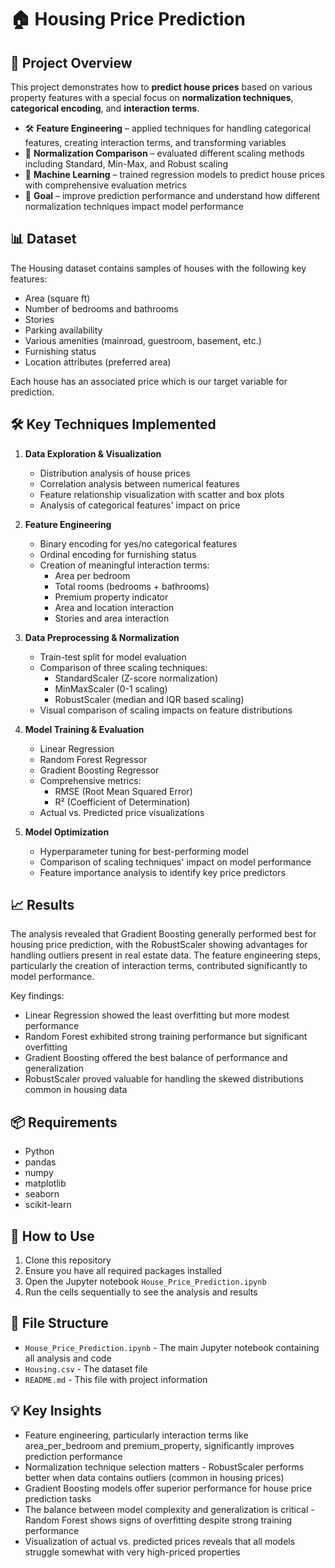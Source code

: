 # 🏠 Housing Price Prediction

## 📌 Project Overview
This project demonstrates how to **predict house prices** based on various property features with a special focus on **normalization techniques**, **categorical encoding**, and **interaction terms**.

- 🛠 **Feature Engineering** – applied techniques for handling categorical features, creating interaction terms, and transforming variables
- 🧪 **Normalization Comparison** – evaluated different scaling methods including Standard, Min-Max, and Robust scaling
- 🤖 **Machine Learning** – trained regression models to predict house prices with comprehensive evaluation metrics
- 🎯 **Goal** – improve prediction performance and understand how different normalization techniques impact model performance

## 📊 Dataset
The Housing dataset contains samples of houses with the following key features:
- Area (square ft)
- Number of bedrooms and bathrooms
- Stories
- Parking availability
- Various amenities (mainroad, guestroom, basement, etc.)
- Furnishing status
- Location attributes (preferred area)

Each house has an associated price which is our target variable for prediction.

## 🛠 Key Techniques Implemented

1. **Data Exploration & Visualization**
   - Distribution analysis of house prices
   - Correlation analysis between numerical features
   - Feature relationship visualization with scatter and box plots
   - Analysis of categorical features' impact on price

2. **Feature Engineering**
   - Binary encoding for yes/no categorical features
   - Ordinal encoding for furnishing status
   - Creation of meaningful interaction terms:
     - Area per bedroom
     - Total rooms (bedrooms + bathrooms)
     - Premium property indicator
     - Area and location interaction
     - Stories and area interaction

3. **Data Preprocessing & Normalization**
   - Train-test split for model evaluation
   - Comparison of three scaling techniques:
     - StandardScaler (Z-score normalization)
     - MinMaxScaler (0-1 scaling)
     - RobustScaler (median and IQR based scaling)
   - Visual comparison of scaling impacts on feature distributions

4. **Model Training & Evaluation**
   - Linear Regression
   - Random Forest Regressor
   - Gradient Boosting Regressor
   - Comprehensive metrics:
     - RMSE (Root Mean Squared Error)
     - R² (Coefficient of Determination)
   - Actual vs. Predicted price visualizations

5. **Model Optimization**
   - Hyperparameter tuning for best-performing model
   - Comparison of scaling techniques' impact on model performance
   - Feature importance analysis to identify key price predictors

## 📈 Results
The analysis revealed that Gradient Boosting generally performed best for housing price prediction, with the RobustScaler showing advantages for handling outliers present in real estate data. The feature engineering steps, particularly the creation of interaction terms, contributed significantly to model performance.

Key findings:
- Linear Regression showed the least overfitting but more modest performance
- Random Forest exhibited strong training performance but significant overfitting
- Gradient Boosting offered the best balance of performance and generalization
- RobustScaler proved valuable for handling the skewed distributions common in housing data

## 📦 Requirements
- Python
- pandas
- numpy
- matplotlib
- seaborn
- scikit-learn

## 🚀 How to Use
1. Clone this repository
2. Ensure you have all required packages installed
3. Open the Jupyter notebook `House_Price_Prediction.ipynb`
4. Run the cells sequentially to see the analysis and results

## 📂 File Structure
- `House_Price_Prediction.ipynb` - The main Jupyter notebook containing all analysis and code
- `Housing.csv` - The dataset file
- `README.md` - This file with project information

## 💡 Key Insights
- Feature engineering, particularly interaction terms like area_per_bedroom and premium_property, significantly improves prediction performance
- Normalization technique selection matters - RobustScaler performs better when data contains outliers (common in housing prices)
- Gradient Boosting models offer superior performance for house price prediction tasks
- The balance between model complexity and generalization is critical - Random Forest shows signs of overfitting despite strong training performance
- Visualization of actual vs. predicted prices reveals that all models struggle somewhat with very high-priced properties
